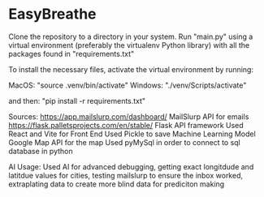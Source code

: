  # EasyBreathe

Clone the repository to a directory in your system. Run "main.py" using a virtual environment (preferably the virtualenv Python library) with all the packages found in "requirements.txt"

To install the necessary files, activate the virtual environment by running:

MacOS: "source .venv/bin/activate"
Windows: "./venv/Scripts/activate"

and then: "pip install -r requirements.txt"


Sources:
https://app.mailslurp.com/dashboard/ MailSlurp API for emails
https://flask.palletsprojects.com/en/stable/ Flask API framework
Used React and Vite for Front End
Used Pickle to save Machine Learning Model
Google Map API for the map
Used pyMySql in order to connect to sql database in python


AI Usage:
Used AI for advanced debugging, getting exact longitdude and latitdue values for cities, testing mailslurp to ensure the inbox worked, extraplating data to create more blind data for prediciton making

